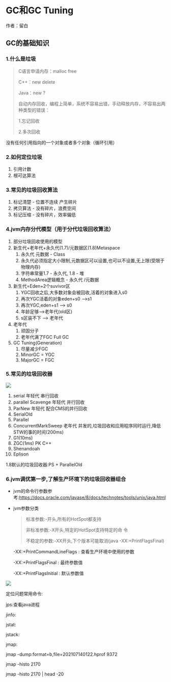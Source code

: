 # GC和GC Tuning

作者：留白

## GC的基础知识

### 1.什么是垃圾

>C语言申请内存：malloc free
>
>C++：new delete
>
>Java：new ?
>
>自动内存回收，编程上简单，系统不容易出错，手动释放内存，不容易出两种类型的错误：
>
>1.忘记回收
>
>2.多次回收

没有任何引用指向的一个对象或者多个对象（循环引用）

### 2.如何定位垃圾

1. 引用计数
2. 根可达算法

### 3.常见的垃圾回收算法

1. 标记清楚 - 位置不连续 产生碎片
2. 拷贝算法 - 没有碎片，浪费空间
3. 标记压缩 - 没有碎片，效率偏低

### 4.jvm内存分代模型（用于分代垃圾回收算法）

1. 部分垃圾回收使用的模型
2. 新生代+老年代+永久代(1.7)/元数据区(1.8)Metaspace
   1. 永久代 元数据 - Class
   2. 永久代必须指定大小限制,元数据区可以设置,也可以不设置,无上限(受限于物理内存)
   3. 字符串常量1.7 - 永久代,    1.8 - 堆
   4. MethodArea逻辑概念 - 永久代 /元数据
3. 新生代=Eden+2个suvivor区
   1. YGC回收之后,大多数对象会被回收,活着的对象进入s0
   2. 再次YGC活着的对象eden+s0 -->s1
   3. 再次YGC,eden+s1 --> s0
   4. 年龄足够-->老年代(old区)
   5. s区装不下 --> 老年代
4. 老年代
   1. 顽固分子
   2. 老年代满了FGC Full GC
5. GC Tuning(Generation)
   1. 尽量减少FGC
   2. MinorGC = YGC
   3. MajorGC = FGC



### 5.常见的垃圾回收器

![](C:\Users\57362\Desktop\学习笔记\images\QQ图片20210713220410.png)

1. serial 年轻代 串行回收
2. parallel Scavenge 年轻代 并行回收
3. ParNew 年轻代 配合CMS的并行回收
4. SerialOld
5. Parallel
6. ConcurrentMarkSweep 老年代 并发的,垃圾回收和应用程序同时运行,降低STW的事的时间(200ms)
7. G1(10ms)
8. ZGC(1ms) PK C++
9. Shenandoah
10. Eplison

1.8默认的垃圾回收器:PS + ParallelOld

### 6.jvm调优第一步,了解生产环境下的垃圾回收器组合

- jvm的命令行参数参考:https://docs.oracle.com/javase/8/docs/technotes/tools/unix/java.html

- jvm参数分类

  > 标准参数:-开头,所有的HotSpot都支持
  >
  > 非标准参数:-X开头,特定的HotSpot支持特定的命  令
  >
  > 不稳定的参数:-XX开头,下个版本可能取消(java -XX:+PrintFlagsFinal)

  -XX:+PrintCommandLineFlags :  查看生产环境中使用的参数

  -XX:+PrintFlagsFinal : 最终参数值

  -XX:+PrintFlagsInitial : 默认参数值

![](C:\Users\57362\Desktop\学习笔记\images\QQ图片20210714001848.png)







定位问题常用命令:

jps:查看java进程

jinfo:

jstat:

jstack:

jmap:



jmap -dump:format=b,file=202107140122.hprof 9372

jmap -histo 2170

jmap -histo 2170 | head -20